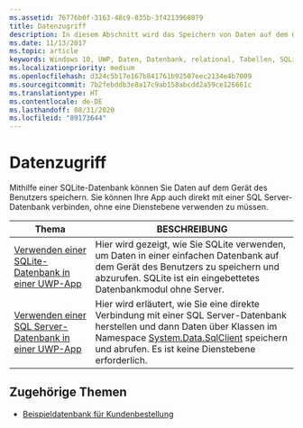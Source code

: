 ```yaml
---
ms.assetid: 76776b0f-3163-48c9-835b-3f4213968079
title: Datenzugriff
description: In diesem Abschnitt wird das Speichern von Daten auf dem Gerät in einer privaten Datenbank und die Verwendung der objektrelationalen Zuordnung in UWP-Apps (Universelle Windows-Plattform) erläutert.
ms.date: 11/13/2017
ms.topic: article
keywords: Windows 10, UWP, Daten, Datenbank, relational, Tabellen, SQLite
ms.localizationpriority: medium
ms.openlocfilehash: d324c5b17e167b841761b92507eec2134e4b7009
ms.sourcegitcommit: 7b2febddb3e8a17c9ab158abcdd2a59ce126661c
ms.translationtype: HT
ms.contentlocale: de-DE
ms.lasthandoff: 08/31/2020
ms.locfileid: "89173644"
---
```

# <a name="data-access"></a>Datenzugriff

Mithilfe einer SQLite-Datenbank können Sie Daten auf dem Gerät des Benutzers speichern. Sie können Ihre App auch direkt mit einer SQL Server-Datenbank verbinden, ohne eine Dienstebene verwenden zu müssen.

| Thema | BESCHREIBUNG|
|-------|------------|
| [Verwenden einer SQLite-Datenbank in einer UWP-App](sqlite-databases.md) | Hier wird gezeigt, wie Sie SQLite verwenden, um Daten in einer einfachen Datenbank auf dem Gerät des Benutzers zu speichern und abzurufen. SQLite ist ein eingebettetes Datenbankmodul ohne Server. |
| [Verwenden einer SQL Server-Datenbank in einer UWP-App](sql-server-databases.md) | Hier wird erläutert, wie Sie eine direkte Verbindung mit einer SQL Server-Datenbank herstellen und dann Daten über Klassen im Namespace [System.Data.SqlClient](/dotnet/api/system.data.sqlclient) speichern und abrufen. Es ist keine Dienstebene erforderlich. |

## <a name="related-topics"></a>Zugehörige Themen

* [Beispieldatenbank für Kundenbestellung](https://github.com/Microsoft/Windows-appsample-customers-orders-database)